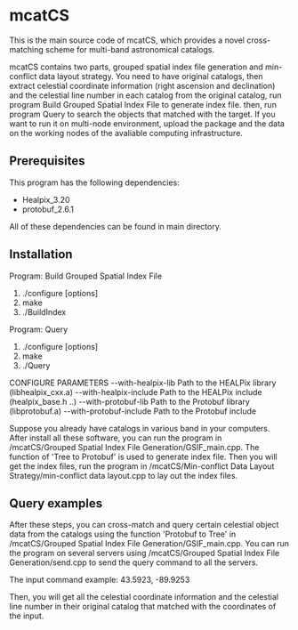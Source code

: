 # mcatCS
This is the main source code of mcatCS, which provides a novel cross-matching scheme for multi-band astronomical catalogs.

mcatCS contains two parts, grouped spatial index file generation and min-conflict data layout strategy. You need to have original catalogs, then extract celestial coordinate information (right ascension and declination) and the celestial line number in each catalog from the original catalog, run program Build Grouped Spatial Index File to generate index file. then, run program Query to search the objects that matched with the target. If you want to run it on multi-node environment, upload the package and the data on the working nodes of the avaliable computing infrastructure.


## Prerequisites

This program has the following dependencies:
  - Healpix_3.20
  - protobuf_2.6.1
  
All of these dependencies can be found in main directory.


## Installation

Program: Build Grouped Spatial Index File
1) ./configure [options]
2) make
3) ./BuildIndex

Program: Query
1) ./configure [options]
2) make
3) ./Query

CONFIGURE PARAMETERS
   --with-healpix-lib            Path to the HEALPix library (libhealpix_cxx.a) 
   --with-healpix-include        Path to the HEALPix include (healpix_base.h ..)
   --with-protobuf-lib           Path to the Protobuf library (libprotobuf.a)
   --with-protobuf-include       Path to the Protobuf include

Suppose you already have catalogs in various band in your computers. After install all these software, you can run the program in /mcatCS/Grouped Spatial Index File Generation/GSIF_main.cpp. The function of 'Tree to Protobuf' is used to generate index file. Then you will get the index files, run the program in /mcatCS/Min-conflict Data Layout Strategy/min-conflict data layout.cpp to lay out the index files.  

## Query examples

After these steps, you can cross-match and query certain celestial object data from the catalogs using the function 'Protobuf to Tree' in /mcatCS/Grouped Spatial Index File Generation/GSIF_main.cpp. You can run the program on several servers using /mcatCS/Grouped Spatial Index File Generation/send.cpp to send the query command to all the servers.

The input command example: 43.5923, -89.9253

Then, you will get all the celestial coordinate information and the celestial line number in their original catalog that matched with the coordinates of the input.
